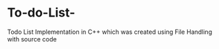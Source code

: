 # To-do-List-
Todo List Implementation in C++  which was created using  File Handling with source code
